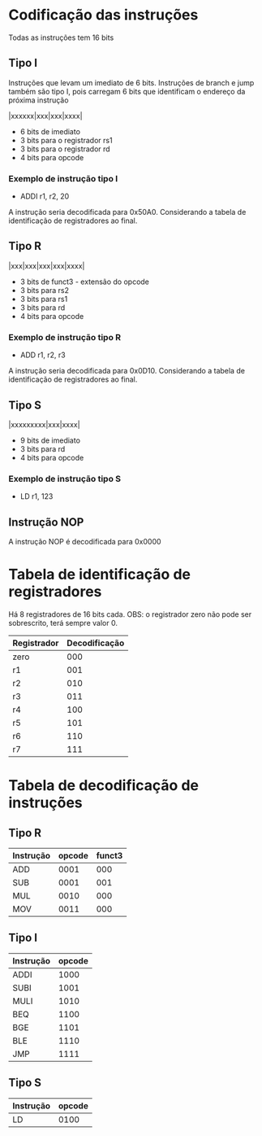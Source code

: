 # Codificação das instruções

Todas as instruções tem 16 bits

## Tipo I

Instruções que levam um imediato de 6 bits. Instruções de branch e jump também são tipo I, pois carregam 6 bits que identificam o endereço da próxima instrução

|xxxxxx|xxx|xxx|xxxx|

- 6 bits de imediato
- 3 bits para o registrador rs1
- 3 bits para o registrador rd
- 4 bits para opcode

### Exemplo de instrução tipo I

- ADDI r1, r2, 20

A instrução seria decodificada para 0x50A0. Considerando a tabela de identificação de registradores ao final.

## Tipo R

|xxx|xxx|xxx|xxx|xxxx|

- 3 bits de funct3 - extensão do opcode
- 3 bits para rs2
- 3 bits para rs1
- 3 bits para rd
- 4 bits para opcode

### Exemplo de instrução tipo R

- ADD r1, r2, r3

A instrução seria decodificada para 0x0D10. Considerando a tabela de identificação de registradores ao final.

## Tipo S

|xxxxxxxxx|xxx|xxxx|

- 9 bits de imediato
- 3 bits para rd
- 4 bits para opcode

### Exemplo de instrução tipo S

- LD r1, 123

## Instrução NOP

A instrução NOP é decodificada para 0x0000

# Tabela de identificação de registradores

Há 8 registradores de 16 bits cada.
OBS: o registrador zero não pode ser sobrescrito, terá sempre valor 0.

| Registrador | Decodificação |
| ----------- | ------------- |
| zero        | 000           |
| r1          | 001           |
| r2          | 010           |
| r3          | 011           |
| r4          | 100           |
| r5          | 101           |
| r6          | 110           |
| r7          | 111           |

# Tabela de decodificação de instruções

## Tipo R

| Instrução | opcode | funct3 |
| --------- | ------ | ------ |
| ADD       | 0001   | 000    |
| SUB       | 0001   | 001    |
| MUL       | 0010   | 000    |
| MOV       | 0011   | 000    |

## Tipo I

| Instrução | opcode |
| --------- | ------ |
| ADDI      | 1000   |
| SUBI      | 1001   |
| MULI      | 1010   |
| BEQ       | 1100   |
| BGE       | 1101   |
| BLE       | 1110   |
| JMP       | 1111   |

## Tipo S

| Instrução | opcode |
| --------- | ------ |
| LD        | 0100   |
